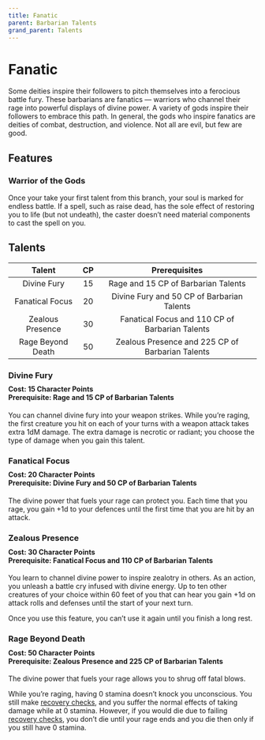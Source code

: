 ```yaml
---
title: Fanatic
parent: Barbarian Talents
grand_parent: Talents
---
```


# Fanatic
Some deities inspire their followers to pitch themselves into a ferocious battle fury. These barbarians are fanatics — warriors who channel their rage into powerful displays of divine power. A variety of gods inspire their followers to embrace this path. In general, the gods who inspire fanatics are deities of combat, destruction, and violence. Not all are evil, but few are good.

## Features

### Warrior of the Gods
Once your take your first talent from this branch, your soul is marked for endless battle. If a spell, such as raise dead, has the sole effect of restoring you to life (but not undeath), the caster doesn’t need material components to cast the spell on you.

## Talents

| Talent | CP | Prerequisites |
|:------:|:--:|:-------------:|
| Divine Fury | 15  | Rage and 15 CP of Barbarian Talents |
| Fanatical Focus | 20 | Divine Fury and 50 CP of Barbarian Talents |
| Zealous Presence | 30 | Fanatical Focus and 110 CP of Barbarian Talents |
| Rage Beyond Death | 50 | Zealous Presence and 225 CP of Barbarian Talents |

### Divine Fury

<div style="margin-top:-10px;"></div>

#### **Cost:** 15 Character Points<br>**Prerequisite:** Rage and 15 CP of Barbarian Talents
You can channel divine fury into your weapon strikes. While you’re raging, the first creature you hit on each of your turns with a weapon attack takes extra 1dM damage. The extra damage is necrotic or radiant; you choose the type of damage when you gain this talent.

### Fanatical Focus

<div style="margin-top:-10px;"></div>

#### **Cost:** 20 Character Points<br>**Prerequisite:** Divine Fury and 50 CP of Barbarian Talents
The divine power that fuels your rage can protect you. Each time that you rage, you gain +1d to your defences until the first time that you are hit by an attack.

### Zealous Presence

<div style="margin-top:-10px;"></div>

#### **Cost:** 30 Character Points<br>**Prerequisite:** Fanatical Focus and 110 CP of Barbarian Talents
You learn to channel divine power to inspire zealotry in others. As an action, you unleash a battle cry infused with divine energy. Up to ten other creatures of your choice within 60 feet of you that can hear you gain +1d on attack rolls and defenses until the start of your next turn.

Once you use this feature, you can’t use it again until you finish a long rest.

### Rage Beyond Death

<div style="margin-top:-10px;"></div>

#### **Cost:** 50 Character Points<br>**Prerequisite:** Zealous Presence and 225 CP of Barbarian Talents
The divine power that fuels your rage allows you to shrug off fatal blows.

While you’re raging, having 0 stamina doesn’t knock you unconscious. You still make [recovery checks](https://stormchaserroleplaying.com/stormchaserRPG/General/Stamina/Recovery/#recovery-checks), and you suffer the normal effects of taking damage while at 0 stamina. However, if you would die due to failing [recovery checks](https://stormchaserroleplaying.com/stormchaserRPG/General/Stamina/Recovery/#recovery-checks), you don’t die until your rage ends and you die then only if you still have 0 stamina.
